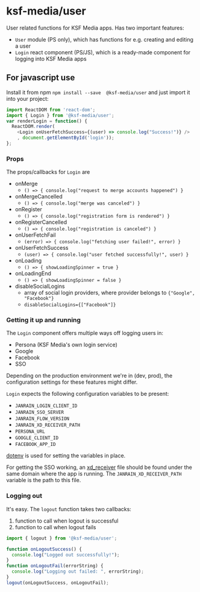 # ksf-media/user
 
User related functions for KSF Media apps.
Has two important features:
- `User` module (PS only), which has functions for e.g. creating and editing a user
- `Login` react component (PS/JS), which is a ready-made component for logging into KSF Media apps

## For javascript use

Install it from npm `npm install --save  @ksf-media/user` and just import it into your project: 
```javascript
import ReactDOM from 'react-dom';
import { Login } from '@ksf-media/user';
var renderLogin = function() {
  ReactDOM.render(
    <Login onUserFetchSuccess={(user) => console.log("Success!")} />
    , document.getElementById('login'));
};
```

### Props
The props/callbacks for `Login` are
- onMerge
    - `() => { console.log("request to merge accounts happened") }`
- onMergeCancelled
    - `() => { console.log("merge was canceled") }`
- onRegister
    - `() => { console.log("registration form is rendered") }`
- onRegisterCancelled
    - `() => { console.log("registration is canceled") }`
- onUserFetchFail
    - `(error) => { console.log("fetching user failed!", error) }`
- onUserFetchSuccess
    - `(user) => { console.log("user fetched successfully!", user) }`
- onLoading
    - `() => { showLoadingSpinner = true }`
- onLoadingEnd
    - `() => { showLoadingSpinner = false }`
- disableSocialLogins
    - array of social login providers, where provider belongs to `{"Google", "Facebook"}`
    - `disableSocialLogins={["Facebook"]}`

### Getting it up and running
The `Login` component offers multiple ways off logging users in:
- Persona (KSF Media's own login service)
- Google
- Facebook
- SSO

Depending on the production environment we're in (dev, prod), the configuration settings for these features might differ.

`Login` expects the following configuration variables to be present:
- `JANRAIN_LOGIN_CLIENT_ID`
- `JANRAIN_SSO_SERVER`
- `JANRAIN_FLOW_VERSION`
- `JANRAIN_XD_RECEIVER_PATH`
- `PERSONA_URL`
- `GOOGLE_CLIENT_ID`
- `FACEBOOK_APP_ID`

[dotenv](https://github.com/motdotla/dotenv) is used for setting the variables in place.

For getting the SSO working, an [xd_receiver](https://github.com/KSF-Media/affresco/blob/master/apps/mitt-konto/xd_receiver.html) file should be found under the same domain where the app is running.
The `JANRAIN_XD_RECEIVER_PATH` variable is the path to this file.

### Logging out
It's easy. The `logout` function takes two callbacks:
1) function to call when logout is successful
2) function to call when logout fails

```javascript
import { logout } from '@ksf-media/user';

function onLogoutSuccess() {
  console.log("Logged out successfully!");
}
function onLogoutFail(errorString) {
  console.log("Logging out failed: ", errorString);
}
logout(onLogoutSuccess, onLogoutFail);
```
